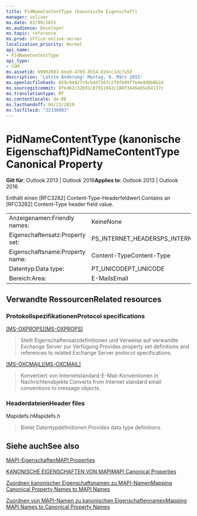 ```yaml
---
title: PidNameContentType (kanonische Eigenschaft)
manager: soliver
ms.date: 03/09/2015
ms.audience: Developer
ms.topic: reference
ms.prod: office-online-server
localization_priority: Normal
api_name:
- PidNameContentType
api_type:
- COM
ms.assetid: b9992683-6ea9-4789-8554-024cc1dc7a5d
description: 'Letzte Änderung: Montag, 9. März 2015'
ms.openlocfilehash: 829c94027c9cb4d7167c274f699ffe4e4d6b8b24
ms.sourcegitcommit: 8fe462c32b91c87911942c188f3445e85a54137c
ms.translationtype: MT
ms.contentlocale: de-DE
ms.lasthandoff: 04/23/2019
ms.locfileid: "32338003"
---
```

# <a name="pidnamecontenttype-canonical-property"></a><span data-ttu-id="2f395-103">PidNameContentType (kanonische Eigenschaft)</span><span class="sxs-lookup"><span data-stu-id="2f395-103">PidNameContentType Canonical Property</span></span>

  
  
<span data-ttu-id="2f395-104">**Gilt für**: Outlook 2013 | Outlook 2016</span><span class="sxs-lookup"><span data-stu-id="2f395-104">**Applies to**: Outlook 2013 | Outlook 2016</span></span> 
  
<span data-ttu-id="2f395-105">Enthält einen [RFC3282] Content-Type-Headerfeldwert.</span><span class="sxs-lookup"><span data-stu-id="2f395-105">Contains an [RFC3282] Content-Type header field value.</span></span>
  
|||
|:-----|:-----|
|<span data-ttu-id="2f395-106">Anzeigenamen:</span><span class="sxs-lookup"><span data-stu-id="2f395-106">Friendly names:</span></span>  <br/> |<span data-ttu-id="2f395-107">Keine</span><span class="sxs-lookup"><span data-stu-id="2f395-107">None</span></span>  <br/> |
|<span data-ttu-id="2f395-108">Eigenschaftensatz:</span><span class="sxs-lookup"><span data-stu-id="2f395-108">Property set:</span></span>  <br/> |<span data-ttu-id="2f395-109">PS_INTERNET_HEADERS</span><span class="sxs-lookup"><span data-stu-id="2f395-109">PS_INTERNET_HEADERS</span></span>  <br/> |
|<span data-ttu-id="2f395-110">Eigenschaftsname:</span><span class="sxs-lookup"><span data-stu-id="2f395-110">Property name:</span></span>  <br/> |<span data-ttu-id="2f395-111">Content-Type</span><span class="sxs-lookup"><span data-stu-id="2f395-111">Content-Type</span></span>  <br/> |
|<span data-ttu-id="2f395-112">Datentyp:</span><span class="sxs-lookup"><span data-stu-id="2f395-112">Data type:</span></span>  <br/> |<span data-ttu-id="2f395-113">PT_UNICODE</span><span class="sxs-lookup"><span data-stu-id="2f395-113">PT_UNICODE</span></span>  <br/> |
|<span data-ttu-id="2f395-114">Bereich:</span><span class="sxs-lookup"><span data-stu-id="2f395-114">Area:</span></span>  <br/> |<span data-ttu-id="2f395-115">E-Mails</span><span class="sxs-lookup"><span data-stu-id="2f395-115">Email</span></span>  <br/> |
   
## <a name="related-resources"></a><span data-ttu-id="2f395-116">Verwandte Ressourcen</span><span class="sxs-lookup"><span data-stu-id="2f395-116">Related resources</span></span>

### <a name="protocol-specifications"></a><span data-ttu-id="2f395-117">Protokollspezifikationen</span><span class="sxs-lookup"><span data-stu-id="2f395-117">Protocol specifications</span></span>

<span data-ttu-id="2f395-118">[[MS-OXPROPS]](https://msdn.microsoft.com/library/f6ab1613-aefe-447d-a49c-18217230b148%28Office.15%29.aspx)</span><span class="sxs-lookup"><span data-stu-id="2f395-118">[[MS-OXPROPS]](https://msdn.microsoft.com/library/f6ab1613-aefe-447d-a49c-18217230b148%28Office.15%29.aspx)</span></span>
  
> <span data-ttu-id="2f395-119">Stellt Eigenschaftensatzdefinitionen und Verweise auf verwandte Exchange Server zur Verfügung.</span><span class="sxs-lookup"><span data-stu-id="2f395-119">Provides property set definitions and references to related Exchange Server protocol specifications.</span></span>
    
<span data-ttu-id="2f395-120">[[MS-OXCMAIL]](https://msdn.microsoft.com/library/b60d48db-183f-4bf5-a908-f584e62cb2d4%28Office.15%29.aspx)</span><span class="sxs-lookup"><span data-stu-id="2f395-120">[[MS-OXCMAIL]](https://msdn.microsoft.com/library/b60d48db-183f-4bf5-a908-f584e62cb2d4%28Office.15%29.aspx)</span></span>
  
> <span data-ttu-id="2f395-121">Konvertiert von Internetstandard-E-Mail-Konventionen in Nachrichtenobjekte.</span><span class="sxs-lookup"><span data-stu-id="2f395-121">Converts from Internet standard email conventions to message objects.</span></span>
    
### <a name="header-files"></a><span data-ttu-id="2f395-122">Headerdateien</span><span class="sxs-lookup"><span data-stu-id="2f395-122">Header files</span></span>

<span data-ttu-id="2f395-123">Mapidefs.h</span><span class="sxs-lookup"><span data-stu-id="2f395-123">Mapidefs.h</span></span>
  
> <span data-ttu-id="2f395-124">Bietet Datentypdefinitionen.</span><span class="sxs-lookup"><span data-stu-id="2f395-124">Provides data type definitions.</span></span>
    
## <a name="see-also"></a><span data-ttu-id="2f395-125">Siehe auch</span><span class="sxs-lookup"><span data-stu-id="2f395-125">See also</span></span>



[<span data-ttu-id="2f395-126">MAPI-Eigenschaften</span><span class="sxs-lookup"><span data-stu-id="2f395-126">MAPI Properties</span></span>](mapi-properties.md)
  
[<span data-ttu-id="2f395-127">KANONISCHE EIGENSCHAFTEN VON MAPI</span><span class="sxs-lookup"><span data-stu-id="2f395-127">MAPI Canonical Properties</span></span>](mapi-canonical-properties.md)
  
[<span data-ttu-id="2f395-128">Zuordnen kanonischer Eigenschaftsnamen zu MAPI-Namen</span><span class="sxs-lookup"><span data-stu-id="2f395-128">Mapping Canonical Property Names to MAPI Names</span></span>](mapping-canonical-property-names-to-mapi-names.md)
  
[<span data-ttu-id="2f395-129">Zuordnen von MAPI-Namen zu kanonischen Eigenschaftennamen</span><span class="sxs-lookup"><span data-stu-id="2f395-129">Mapping MAPI Names to Canonical Property Names</span></span>](mapping-mapi-names-to-canonical-property-names.md)

